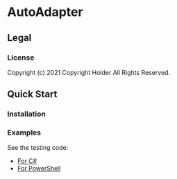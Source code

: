 # AutoAdapter

## Legal
### License
Copyright (c) 2021 Copyright Holder All Rights Reserved.

## Quick Start
### Installation
### Examples
See the testing code:
  - [For C#](./AutoAdapter.DuckTyping.Tests/Convertable.cs)
  - [For PowerShell](./AutoAdapter.DuckTyping.PowerShell.Tests/AutoAdapter.DuckTyping.PowerShell.Tests.ps1xml)
